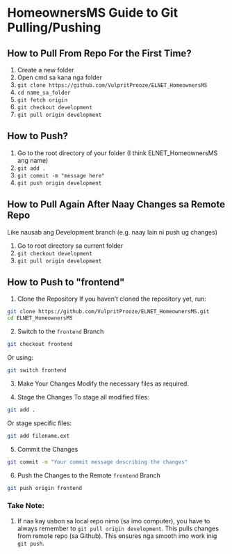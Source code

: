 # HomeownersMS Guide to Git Pulling/Pushing

## How to Pull From Repo For the First Time?

1. Create a new folder
2. Open cmd sa kana nga folder
3. `git clone https://github.com/VulpritProoze/ELNET_HomeownersMS`
4. `cd name_sa_folder`
5. `git fetch origin`
6. `git checkout development`
7. `git pull origin development`


## How to Push?

1. Go to the root directory of your folder (I think ELNET_HomeownersMS ang name)
2. `git add .`
3. `git commit -m "message here"`
4. `git push origin development`

## How to Pull Again After Naay Changes sa Remote Repo
Like nausab ang Development branch (e.g. naay lain ni push ug changes)

1. Go to root directory sa current folder
2. `git checkout development`
3. `git pull origin development`

## How to Push to "frontend"
1. Clone the Repository
If you haven’t cloned the repository yet, run:
```sh
git clone https://github.com/VulpritProoze/ELNET_HomeownersMS.git
cd ELNET_HomeownersMS
```

2. Switch to the `frontend` Branch
```sh
git checkout frontend
```
Or using:
```sh
git switch frontend
```

3. Make Your Changes
Modify the necessary files as required.

4. Stage the Changes
To stage all modified files:
```sh
git add .
```
Or stage specific files:
```sh
git add filename.ext
```

5. Commit the Changes
```sh
git commit -m "Your commit message describing the changes"
```

6. Push the Changes to the Remote `frontend` Branch
```sh
git push origin frontend
```

### Take Note:
 1. If naa kay usbon sa local repo nimo (sa imo computer), you have to always remember to `git pull origin development`. This pulls changes from remote repo (sa Github). This ensures nga smooth imo work inig `git push`.
